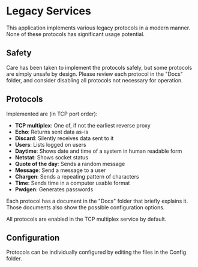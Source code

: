 ﻿# Legacy Services

This application implements various legacy protocols in a modern manner.
None of these protocols has significant usage potential.

## Safety

Care has been taken to implement the protocols safely, but some protocols are simply unsafe by design.
Please review each protocol in the "Docs" folder, and consider disabling all protocols not necessary for operation.

## Protocols

Implemented are (in TCP port order):

- **TCP multiplex**: One of, if not the earliest reverse proxy
- **Echo**: Returns sent data as-is
- **Discard**: Silently receives data sent to it
- **Users**: Lists logged on users
- **Daytime**: Shows date and time of a system in human readable form
- **Netstat**: Shows socket status
- **Quote of the day**: Sends a random message
- **Message**: Send a message to a user
- **Chargen**: Sends a repeating pattern of characters
- **Time**: Sends time in a computer usable format
- **Pwdgen**: Generates passwords

Each protocol has a document in the "Docs" folder that briefly explains it.
Those documents also show the possible configuration options.

All protocols are enabled in the TCP multiplex service by default.

## Configuration

Protocols can be individually configured by editing the files in the Config folder.
